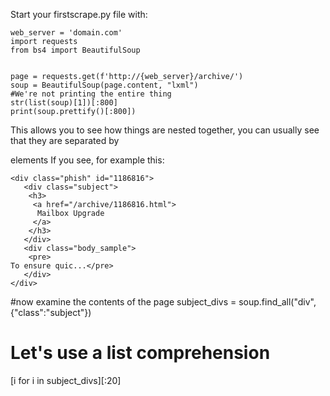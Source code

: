 Start your firstscrape.py file with:

```
web_server = 'domain.com'
import requests
from bs4 import BeautifulSoup


page = requests.get(f'http://{web_server}/archive/')
soup = BeautifulSoup(page.content, "lxml")
#We're not printing the entire thing
str(list(soup)[1])[:800]
print(soup.prettify()[:800])
```
This allows you to see how things are nested together, you can usually see that they are separated by <div> elements
If you see, for example this:
```
<div class="phish" id="1186816">
   <div class="subject">
    <h3>
     <a href="/archive/1186816.html">
      Mailbox Upgrade
     </a>
    </h3>
   </div>
   <div class="body_sample">
    <pre>
To ensure quic...</pre>
   </div>
</div>
```

#now examine the contents of the page
subject_divs = soup.find_all("div", {"class":"subject"})
# Let's use a list comprehension 
[i for i in subject_divs][:20]
